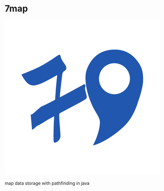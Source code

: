 # 7map

![Logo du projet](./doc/medias/logo_v1_x0.5.png "Logo du projet")

map data storage with pathfinding in java

